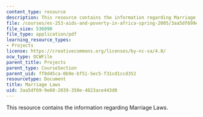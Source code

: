 ```yaml
---
content_type: resource
description: This resource contains the information regarding Marriage Laws.
file: /courses/es-253-aids-and-poverty-in-africa-spring-2005/3aa5df699e602039350e4823ace443d0_MITES_253S05_melissa_lat.pdf
file_size: 536090
file_type: application/pdf
learning_resource_types:
- Projects
license: https://creativecommons.org/licenses/by-nc-sa/4.0/
ocw_type: OCWFile
parent_title: Projects
parent_type: CourseSection
parent_uid: ff8d45ca-0b9e-bf51-5ec5-f31cd1ccd352
resourcetype: Document
title: Marriage Laws
uid: 3aa5df69-9e60-2039-350e-4823ace443d0
---
```

This resource contains the information regarding Marriage Laws.